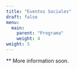 ```yaml
---
title: "Eventos Sociales"
draft: false
menu:
  main:
    parent: "Programa"
    weight: 4
weight: 5
---
```


** More information soon.
